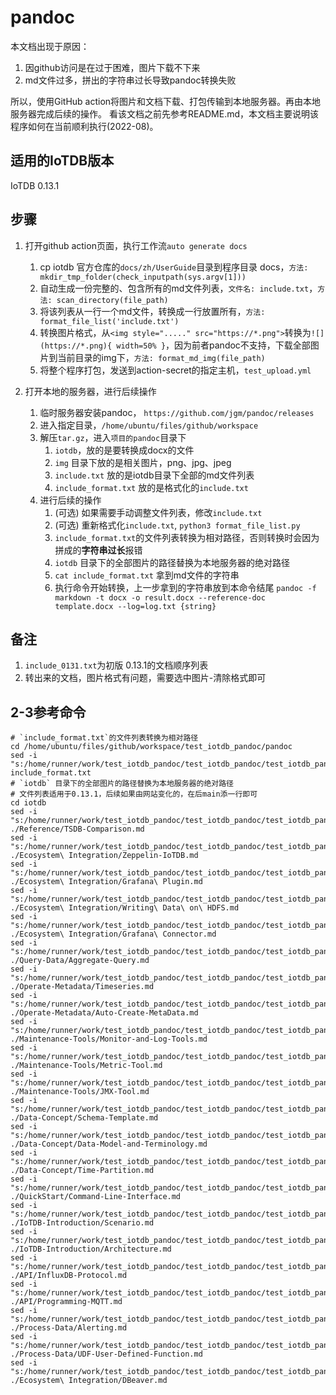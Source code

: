 # pandoc
本文档出现于原因：

1. 因github访问是在过于困难，图片下载不下来
2. md文件过多，拼出的字符串过长导致pandoc转换失败  

所以，使用GitHub action将图片和文档下载、打包传输到本地服务器。再由本地服务器完成后续的操作。
看该文档之前先参考README.md，本文档主要说明该程序如何在当前顺利执行(2022-08)。
## 适用的IoTDB版本
IoTDB 0.13.1
## 步骤
1. 打开github action页面，执行工作流`auto generate docs`
   1. cp iotdb 官方仓库的`docs/zh/UserGuide`目录到程序目录 docs，`方法: mkdir_tmp_folder(check_inputpath(sys.argv[1]))`
   2. 自动生成一份完整的、包含所有的md文件列表，`文件名: include.txt`，`方法: scan_directory(file_path)`
   3. 将该列表从一行一个md文件，转换成一行放置所有，`方法: format_file_list('include.txt')`
   4. 转换图片格式，从`<img style="....." src="https://*.png">`转换为`![](https://*.png){ width=50% }`，因为前者pandoc不支持，下载全部图片到当前目录的img下，`方法: format_md_img(file_path)`
   5. 将整个程序打包，发送到action-secret的指定主机，`test_upload.yml`

2. 打开本地的服务器，进行后续操作
   1. 临时服务器安装pandoc， `https://github.com/jgm/pandoc/releases`
   2. 进入指定目录，`/home/ubuntu/files/github/workspace`
   3. 解压`tar.gz`，进入`项目的pandoc`目录下
      1. `iotdb`，放的是要转换成docx的文件
      2. `img` 目录下放的是相关图片，png、jpg、jpeg
      3. `include.txt` 放的是iotdb目录下全部的md文件列表
      4. `include_format.txt` 放的是格式化的`include.txt`
   4. 进行后续的操作
      1. (可选) 如果需要手动调整文件列表，修改`include.txt`
      2. (可选) 重新格式化`include.txt`, `python3 format_file_list.py`
      3. `include_format.txt`的文件列表转换为相对路径，否则转换时会因为拼成的**字符串过长**报错
      4. `iotdb` 目录下的全部图片的路径替换为本地服务器的绝对路径
      5. `cat include_format.txt` 拿到md文件的字符串
      6. 执行命令开始转换，上一步拿到的字符串放到本命令结尾 `pandoc -f markdown -t docx -o result.docx --reference-doc template.docx --log=log.txt {string}`

## 备注

1. `include_0131.txt`为初版 0.13.1的文档顺序列表
2. 转出来的文档，图片格式有问题，需要选中图片-清除格式即可


## 2-3参考命令
```shell
# `include_format.txt`的文件列表转换为相对路径
cd /home/ubuntu/files/github/workspace/test_iotdb_pandoc/pandoc
sed -i "s:/home/runner/work/test_iotdb_pandoc/test_iotdb_pandoc/test_iotdb_pandoc/pandoc/::g" include_format.txt
# `iotdb` 目录下的全部图片的路径替换为本地服务器的绝对路径
# 文件列表适用于0.13.1，后续如果由网站变化的，在后main添一行即可
cd iotdb
sed -i "s:/home/runner/work/test_iotdb_pandoc/test_iotdb_pandoc/test_iotdb_pandoc/pandoc:/home/ubuntu/files/github/workspace/test_iotdb_pandoc/pandoc:g" ./Reference/TSDB-Comparison.md
sed -i "s:/home/runner/work/test_iotdb_pandoc/test_iotdb_pandoc/test_iotdb_pandoc/pandoc:/home/ubuntu/files/github/workspace/test_iotdb_pandoc/pandoc:g" ./Ecosystem\ Integration/Zeppelin-IoTDB.md
sed -i "s:/home/runner/work/test_iotdb_pandoc/test_iotdb_pandoc/test_iotdb_pandoc/pandoc:/home/ubuntu/files/github/workspace/test_iotdb_pandoc/pandoc:g" ./Ecosystem\ Integration/Grafana\ Plugin.md
sed -i "s:/home/runner/work/test_iotdb_pandoc/test_iotdb_pandoc/test_iotdb_pandoc/pandoc:/home/ubuntu/files/github/workspace/test_iotdb_pandoc/pandoc:g" ./Ecosystem\ Integration/Writing\ Data\ on\ HDFS.md
sed -i "s:/home/runner/work/test_iotdb_pandoc/test_iotdb_pandoc/test_iotdb_pandoc/pandoc:/home/ubuntu/files/github/workspace/test_iotdb_pandoc/pandoc:g" ./Ecosystem\ Integration/Grafana\ Connector.md
sed -i "s:/home/runner/work/test_iotdb_pandoc/test_iotdb_pandoc/test_iotdb_pandoc/pandoc:/home/ubuntu/files/github/workspace/test_iotdb_pandoc/pandoc:g" ./Query-Data/Aggregate-Query.md
sed -i "s:/home/runner/work/test_iotdb_pandoc/test_iotdb_pandoc/test_iotdb_pandoc/pandoc:/home/ubuntu/files/github/workspace/test_iotdb_pandoc/pandoc:g" ./Operate-Metadata/Timeseries.md
sed -i "s:/home/runner/work/test_iotdb_pandoc/test_iotdb_pandoc/test_iotdb_pandoc/pandoc:/home/ubuntu/files/github/workspace/test_iotdb_pandoc/pandoc:g" ./Operate-Metadata/Auto-Create-MetaData.md
sed -i "s:/home/runner/work/test_iotdb_pandoc/test_iotdb_pandoc/test_iotdb_pandoc/pandoc:/home/ubuntu/files/github/workspace/test_iotdb_pandoc/pandoc:g" ./Maintenance-Tools/Monitor-and-Log-Tools.md
sed -i "s:/home/runner/work/test_iotdb_pandoc/test_iotdb_pandoc/test_iotdb_pandoc/pandoc:/home/ubuntu/files/github/workspace/test_iotdb_pandoc/pandoc:g" ./Maintenance-Tools/Metric-Tool.md
sed -i "s:/home/runner/work/test_iotdb_pandoc/test_iotdb_pandoc/test_iotdb_pandoc/pandoc:/home/ubuntu/files/github/workspace/test_iotdb_pandoc/pandoc:g" ./Maintenance-Tools/JMX-Tool.md
sed -i "s:/home/runner/work/test_iotdb_pandoc/test_iotdb_pandoc/test_iotdb_pandoc/pandoc:/home/ubuntu/files/github/workspace/test_iotdb_pandoc/pandoc:g" ./Data-Concept/Schema-Template.md
sed -i "s:/home/runner/work/test_iotdb_pandoc/test_iotdb_pandoc/test_iotdb_pandoc/pandoc:/home/ubuntu/files/github/workspace/test_iotdb_pandoc/pandoc:g" ./Data-Concept/Data-Model-and-Terminology.md
sed -i "s:/home/runner/work/test_iotdb_pandoc/test_iotdb_pandoc/test_iotdb_pandoc/pandoc:/home/ubuntu/files/github/workspace/test_iotdb_pandoc/pandoc:g" ./Data-Concept/Time-Partition.md
sed -i "s:/home/runner/work/test_iotdb_pandoc/test_iotdb_pandoc/test_iotdb_pandoc/pandoc:/home/ubuntu/files/github/workspace/test_iotdb_pandoc/pandoc:g" ./QuickStart/Command-Line-Interface.md
sed -i "s:/home/runner/work/test_iotdb_pandoc/test_iotdb_pandoc/test_iotdb_pandoc/pandoc:/home/ubuntu/files/github/workspace/test_iotdb_pandoc/pandoc:g" ./IoTDB-Introduction/Scenario.md
sed -i "s:/home/runner/work/test_iotdb_pandoc/test_iotdb_pandoc/test_iotdb_pandoc/pandoc:/home/ubuntu/files/github/workspace/test_iotdb_pandoc/pandoc:g" ./IoTDB-Introduction/Architecture.md
sed -i "s:/home/runner/work/test_iotdb_pandoc/test_iotdb_pandoc/test_iotdb_pandoc/pandoc:/home/ubuntu/files/github/workspace/test_iotdb_pandoc/pandoc:g" ./API/InfluxDB-Protocol.md
sed -i "s:/home/runner/work/test_iotdb_pandoc/test_iotdb_pandoc/test_iotdb_pandoc/pandoc:/home/ubuntu/files/github/workspace/test_iotdb_pandoc/pandoc:g" ./API/Programming-MQTT.md
sed -i "s:/home/runner/work/test_iotdb_pandoc/test_iotdb_pandoc/test_iotdb_pandoc/pandoc:/home/ubuntu/files/github/workspace/test_iotdb_pandoc/pandoc:g" ./Process-Data/Alerting.md
sed -i "s:/home/runner/work/test_iotdb_pandoc/test_iotdb_pandoc/test_iotdb_pandoc/pandoc:/home/ubuntu/files/github/workspace/test_iotdb_pandoc/pandoc:g" ./Process-Data/UDF-User-Defined-Function.md
sed -i "s:/home/runner/work/test_iotdb_pandoc/test_iotdb_pandoc/test_iotdb_pandoc/pandoc:/home/ubuntu/files/github/workspace/test_iotdb_pandoc/pandoc:g" ./Ecosystem\ Integration/DBeaver.md

```